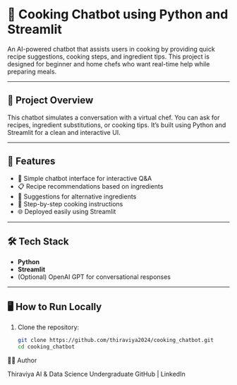 # 🍲 Cooking Chatbot using Python and Streamlit

An AI-powered chatbot that assists users in cooking by providing quick recipe suggestions, cooking steps, and ingredient tips. This project is designed for beginner and home chefs who want real-time help while preparing meals.

---

## 📌 Project Overview

This chatbot simulates a conversation with a virtual chef. You can ask for recipes, ingredient substitutions, or cooking tips. It’s built using Python and Streamlit for a clean and interactive UI.

---

## 🚀 Features

- 🧠 Simple chatbot interface for interactive Q&A
- 📋 Recipe recommendations based on ingredients
- 🔄 Suggestions for alternative ingredients
- 🧂 Step-by-step cooking instructions
- 🌐 Deployed easily using Streamlit

---

## 🛠️ Tech Stack

- **Python**
- **Streamlit**
- (Optional) OpenAI GPT for conversational responses

---

## 🖥️ How to Run Locally

1. Clone the repository:
   ```bash
   git clone https://github.com/thiraviya2024/cooking_chatbot.git
   cd cooking_chatbot
👩‍💻 Author

Thiraviya
AI & Data Science Undergraduate
GitHub | LinkedIn
